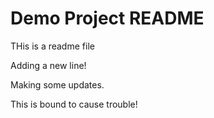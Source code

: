 # Demo Project README

THis is a readme file

Adding a new line!

Making some updates.

This is bound to cause trouble!
